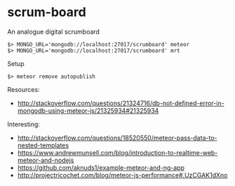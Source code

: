 scrum-board
===========


An analogue digital scrumboard

    $> MONGO_URL='mongodb://localhost:27017/scrumboard' meteor
    $> MONGO_URL='mongodb://localhost:27017/scrumboard' mrt

Setup

	$> meteor remove autopublish


Resources:

  * http://stackoverflow.com/questions/21324716/db-not-defined-error-in-mongodb-using-meteor-js/21325934#21325934


Interesting:

  * http://stackoverflow.com/questions/18520550/meteor-pass-data-to-nested-templates
  * https://www.andrewmunsell.com/blog/introduction-to-realtime-web-meteor-and-nodejs
  * https://github.com/aknuds1/example-meteor-and-ng-app
  * http://projectricochet.com/blog/meteor-js-performance#.UzCGAK1dXno
